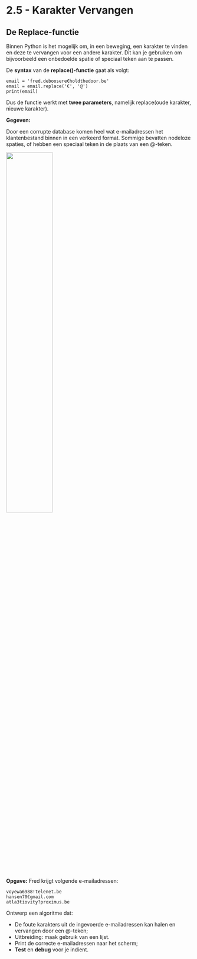 # 2.5 - Karakter Vervangen

## De Replace-functie

Binnen Python is het mogelijk om, in een beweging, een karakter te vinden en deze te vervangen voor een andere karakter. Dit kan je gebruiken om bijvoorbeeld een onbedoelde spatie of speciaal teken aan te passen. 

De **syntax** van de **replace()-functie** gaat als volgt: 
```
email = 'fred.deboosere€holdthedoor.be'
email = email.replace('€', '@')
print(email)

```
Dus de functie werkt met **twee parameters**, namelijk replace(oude karakter, nieuwe karakter). 

**Gegeven:**

Door een corrupte database komen heel wat e-mailadressen het klantenbestand binnen in een verkeerd format. Sommige bevatten nodeloze spaties, of hebben een speciaal teken in de plaats van een @-teken.

<img src="https://images.pexels.com/photos/1591062/pexels-photo-1591062.jpeg" width="50%"/>

**Opgave:**
Fred krijgt volgende e-mailadressen: 

```
voyewa6988!telenet.be
hansen70€gmail.com
atla3tiovity?proximus.be
```

Ontwerp een algoritme dat: 
* De foute karakters uit de ingevoerde e-mailadressen kan halen en vervangen door een @-teken;
* Uitbreiding: maak gebruik van een lijst. 
* Print de correcte e-mailadressen naar het scherm; 
* **Test** en **debug** voor je indient. 